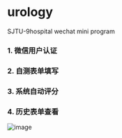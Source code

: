 # urology
SJTU-9hospital wechat mini program
### 1. 微信用户认证
### 2. 自测表单填写
### 3. 系统自动评分
### 4. 历史表单查看
![image](https://github.com/fjygf/identification-of-dental-models/blob/master/img/test2.gif)
